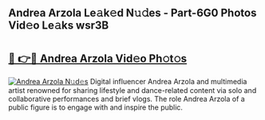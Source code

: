 ## Andrea Arzola Le𝚊k𝚎d N𝚞𝚍es - Part-6G0 Photos Vid𝚎o Le𝚊ks wsr3B

# <h2><a href="http://fbcry4.evod.top/?m=Andrea+Arzola">🔗 👉🔴 Andrea Arzola Vid𝚎o Ph𝚘t𝚘s</a></h2>

[![Andrea Arzola N𝚞d𝚎s](https://i.imgur.com/8V9OHl7.gif)](http://fbcry4.evod.top/?m=Andrea+Arzola)
Digital influencer Andrea Arzola and multimedia artist renowned for sharing lifestyle and dance-related content via solo and collaborative performances and brief vlogs. The role Andrea Arzola of a public figure is to engage with and inspire the public. 
